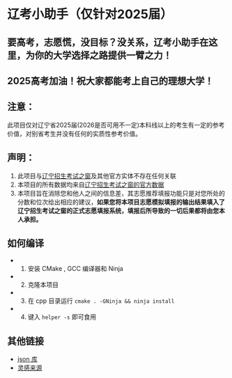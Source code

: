 辽考小助手（仅针对2025届）
====

## 要高考，志愿慌，没目标？没关系，辽考小助手在这里，为你的大学选择之路提供一臂之力！

## 2025高考加油！祝大家都能考上自己的理想大学！

## 注意：

此项目仅对辽宁省2025届(2026是否可用不一定)本科线以上的考生有一定的参考价值，对别省考生并没有任何的实质性参考价值。

## 声明：

1. 此项目与[辽宁招生考试之窗](lnzsks.com)及其他官方实体不存在任何关联
2. 本项目的所有数据均来自[辽宁招生考试之窗的官方数据](https://www.lnzsks.com/listinfo/NewsList_1104_1.html)
3. 本项目旨在消除您和他人之间的信息差，其志愿推荐填报功能只是对您所处的分数和位次给出相应的建议，**如果您将本项目志愿模拟填报的输出结果填入了辽宁招生考试之窗的正式志愿填报系统，填报后所导致的一切后果都将由您本人承担。**

## 如何编译
- 1. 安装 CMake , GCC 编译器和 Ninja
- 2.  克隆本项目
- 3.  在 cpp 目录运行 `cmake . -GNinja && ninja install`
- 4.  键入 `helper -s` 即可食用

## 其他链接
- [json 库](https://github.com/open-source-parsers/jsoncpp/)
- [灵感来源](https://github.com/cHiLabs-production/985211helper-zj)
